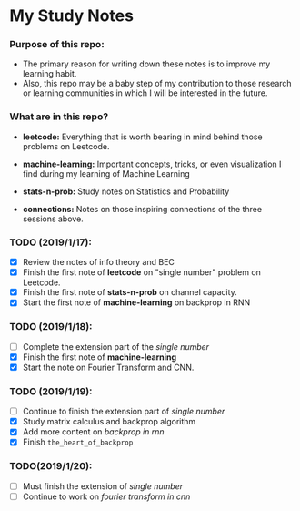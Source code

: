 # My Study Notes

### Purpose of this repo: 
- The primary reason for writing down these notes is to improve my learning habit.
- Also, this repo may be a baby step of my contribution to those research or learning communities in which I will be interested in the future.

### What are in this repo?

- **leetcode:** Everything that is worth bearing in mind behind those problems on Leetcode.

- **machine-learning:** Important concepts, tricks, or even visualization I find during my learning of Machine Learning

- **stats-n-prob:** Study notes on Statistics and Probability

- **connections:** Notes on those inspiring connections of the three sessions above.

### TODO (2019/1/17):
- [x] Review the notes of info theory and BEC
- [x] Finish the first note of **leetcode** on "single number" problem on Leetcode.
- [x] Finish the first note of **stats-n-prob** on channel capacity.
- [x] Start the first note of **machine-learning** on backprop in RNN

### TODO (2019/1/18):
- [ ] Complete the extension part of the *single number*
- [x] Finish the first note of **machine-learning**
- [x] Start the note on Fourier Transform and CNN.

### TODO (2019/1/19):
- [ ] Continue to finish the extension part of *single number*
- [x] Study matrix calculus and backprop algorithm
- [x] Add more content on *backprop in rnn*
- [x] Finish `the_heart_of_backprop`

### TODO(2019/1/20):
- [ ] Must finish the extension of *single number*
- [ ] Continue to work on *fourier transform in cnn*